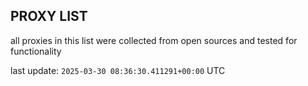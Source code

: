 ## PROXY LIST

all proxies in this list were collected from open sources and tested for functionality

last update: `2025-03-30 08:36:30.411291+00:00` UTC